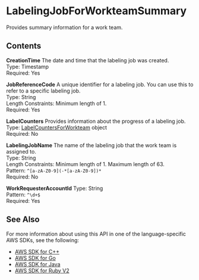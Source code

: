 # LabelingJobForWorkteamSummary<a name="API_LabelingJobForWorkteamSummary"></a>

Provides summary information for a work team\.

## Contents<a name="API_LabelingJobForWorkteamSummary_Contents"></a>

 **CreationTime**   <a name="SageMaker-Type-LabelingJobForWorkteamSummary-CreationTime"></a>
The date and time that the labeling job was created\.  
Type: Timestamp  
Required: Yes

 **JobReferenceCode**   <a name="SageMaker-Type-LabelingJobForWorkteamSummary-JobReferenceCode"></a>
A unique identifier for a labeling job\. You can use this to refer to a specific labeling job\.  
Type: String  
Length Constraints: Minimum length of 1\.  
Required: Yes

 **LabelCounters**   <a name="SageMaker-Type-LabelingJobForWorkteamSummary-LabelCounters"></a>
Provides information about the progress of a labeling job\.  
Type: [LabelCountersForWorkteam](API_LabelCountersForWorkteam.md) object  
Required: No

 **LabelingJobName**   <a name="SageMaker-Type-LabelingJobForWorkteamSummary-LabelingJobName"></a>
The name of the labeling job that the work team is assigned to\.  
Type: String  
Length Constraints: Minimum length of 1\. Maximum length of 63\.  
Pattern: `^[a-zA-Z0-9](-*[a-zA-Z0-9])*`   
Required: No

 **WorkRequesterAccountId**   <a name="SageMaker-Type-LabelingJobForWorkteamSummary-WorkRequesterAccountId"></a>
Type: String  
Pattern: `^\d+$`   
Required: Yes

## See Also<a name="API_LabelingJobForWorkteamSummary_SeeAlso"></a>

For more information about using this API in one of the language\-specific AWS SDKs, see the following:
+  [AWS SDK for C\+\+](https://docs.aws.amazon.com/goto/SdkForCpp/sagemaker-2017-07-24/LabelingJobForWorkteamSummary) 
+  [AWS SDK for Go](https://docs.aws.amazon.com/goto/SdkForGoV1/sagemaker-2017-07-24/LabelingJobForWorkteamSummary) 
+  [AWS SDK for Java](https://docs.aws.amazon.com/goto/SdkForJava/sagemaker-2017-07-24/LabelingJobForWorkteamSummary) 
+  [AWS SDK for Ruby V2](https://docs.aws.amazon.com/goto/SdkForRubyV2/sagemaker-2017-07-24/LabelingJobForWorkteamSummary) 